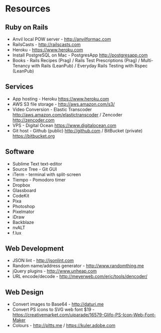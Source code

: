 # Resources

## Ruby on Rails

- Anvil local POW server - http://anvilformac.com
- RailsCasts - http://railscasts.com
- Heroku - https://www.heroku.com
- Install PostgreSQL on Mac - PostgresApp http://postgresapp.com
- Books - Rails Recipes (Prag) / Rails Test Prescriptions (Prag) / Multi-Tenancy with Rails (LeanPub) / Everyday Rails Testing with Rspec (LeanPub)

## Services

- App hosting - Heroku https://www.heroku.com
- AWS S3 file storage - http://aws.amazon.com/s3/
- Video Conversion - Elastic Transcoder http://aws.amazon.com/elastictranscoder / Zencoder http://zencoder.com
- VPS - Digital Ocean https://www.digitalocean.com
- Git host - Github (public) http://github.com / BitBucket (private) https://bitbucket.org

## Software
- Sublime Text text-editor
- Source Tree - Git GUI
- iTerm - terminal with split-screen
- Tiempo - Pomodoro timer
- Dropbox
- Glassboard
- CodeKit
- Pixa
- Photoshop
- Pixelmator
- iDraw
- Backblaze
- nvALT
- f.lux

## Web Development

- JSON lint - http://jsonlint.com
- Random name/address generator - http://www.randomthing.me
- jQuery plugins - http://www.unheap.com
- URL encode/decode - http://meyerweb.com/eric/tools/dencoder/

## Web Design

- Convert images to Base64 - http://daturi.me
- Convert PS icons to SVG web font $19 - https://creativemarket.com/uiparade/16579-Glifo-PS-Icon-Web-Font-Maker
- Colours - http://pltts.me / https://kuler.adobe.com

